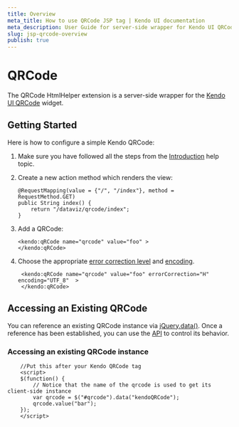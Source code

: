 ```yaml
---
title: Overview
meta_title: How to use QRCode JSP tag | Kendo UI documentation
meta_description: User Guide for server-side wrapper for Kendo UI QRCode for JSP.
slug: jsp-qrcode-overview
publish: true
---
```


# QRCode

The QRCode HtmlHelper extension is a server-side wrapper for the [Kendo UI QRCode](/kendo-ui/api/web/qrcode) widget.

## Getting Started

Here is how to configure a simple Kendo QRCode:

1.  Make sure you have followed all the steps from the [Introduction](/kendo-ui/getting-started/using-kendo-with/jsp/introduction) help topic.

2.  Create a new action method which renders the view:

        @RequestMapping(value = {"/", "/index"}, method = RequestMethod.GET)
        public String index() {
            return "/dataviz/qrcode/index";
        }

3.  Add a QRCode:

        <kendo:qRCode name="qrcode" value="foo" >
        </kendo:qRCode>

4. Choose the appropriate [error correction level](/kendo-ui/api/dataviz/qrcode#configuration-errorCorrection) and [encoding](/kendo-ui/api/dataviz/qrcode#configuration-encoding).

        <kendo:qRCode name="qrcode" value="foo" errorCorrection="H" encoding="UTF_8"  >
        </kendo:qRCode>

## Accessing an Existing QRCode

You can reference an existing QRCode instance via [jQuery.data()](http://api.jquery.com/jQuery.data/).
Once a reference has been established, you can use the [API](/kendo-ui/api/web/qrcode#methods) to control its behavior.


### Accessing an existing QRCode instance

        //Put this after your Kendo QRCode tag
        <script>
        $(function() {
            // Notice that the name of the qrcode is used to get its client-side instance
            var qrcode = $("#qrcode").data("kendoQRCode");
            qrcode.value("bar");
        });
        </script>

